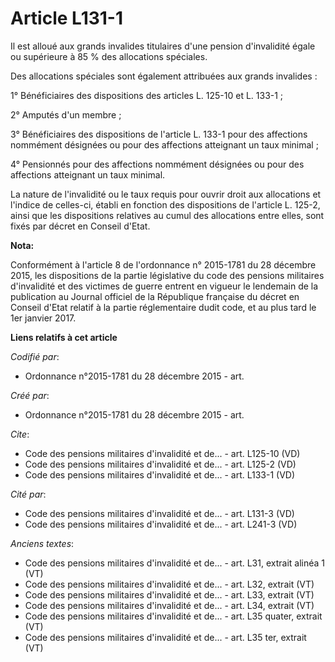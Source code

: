 # Article L131-1

Il est alloué aux grands invalides titulaires d'une pension d'invalidité égale ou supérieure à 85 % des allocations
spéciales.

Des allocations spéciales sont également attribuées aux grands invalides :

1° Bénéficiaires des dispositions des articles L. 125-10 et L. 133-1 ;

2° Amputés d'un membre ;

3° Bénéficiaires des dispositions de l'article L. 133-1 pour des affections nommément désignées ou pour des affections
atteignant un taux minimal ;

4° Pensionnés pour des affections nommément désignées ou pour des affections atteignant un taux minimal.

La nature de l'invalidité ou le taux requis pour ouvrir droit aux allocations et l'indice de celles-ci, établi en fonction
des dispositions de l'article L. 125-2, ainsi que les dispositions relatives au cumul des allocations entre elles, sont fixés
par décret en Conseil d'Etat.

**Nota:**

Conformément à l'article 8 de l'ordonnance n° 2015-1781 du 28 décembre 2015, les dispositions de la partie législative du
code des pensions militaires d'invalidité et des victimes de guerre entrent en vigueur le lendemain de la publication au
Journal officiel de la République française du décret en Conseil d'Etat relatif à la partie réglementaire dudit code, et au
plus tard le 1er janvier 2017.

**Liens relatifs à cet article**

_Codifié par_:

  - Ordonnance n°2015-1781 du 28 décembre 2015 - art.

_Créé par_:

  - Ordonnance n°2015-1781 du 28 décembre 2015 - art.

_Cite_:

  - Code des pensions militaires d'invalidité et de... - art. L125-10 (VD)
  - Code des pensions militaires d'invalidité et de... - art. L125-2 (VD)
  - Code des pensions militaires d'invalidité et de... - art. L133-1 (VD)

_Cité par_:

  - Code des pensions militaires d'invalidité et de... - art. L131-3 (VD)
  - Code des pensions militaires d'invalidité et de... - art. L241-3 (VD)

_Anciens textes_:

  - Code des pensions militaires d'invalidité et de... - art. L31, extrait alinéa 1  (VT)
  - Code des pensions militaires d'invalidité et de... - art. L32, extrait  (VT)
  - Code des pensions militaires d'invalidité et de... - art. L33, extrait  (VT)
  - Code des pensions militaires d'invalidité et de... - art. L34, extrait  (VT)
  - Code des pensions militaires d'invalidité et de... - art. L35 quater, extrait  (VT)
  - Code des pensions militaires d'invalidité et de... - art. L35 ter, extrait  (VT)
